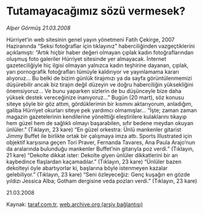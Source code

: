 # Tutamayacağımız sözü vermesek?

*Alper Görmüş 21.03.2008*

<div class="yazi">Hürriyet’in web sitesinin genel yayın yönetmeni Fatih Çekirge, 2007 Haziranında “Seksi fotoğraflar için tıklayınız” haberciliğinden vazgeçtiklerini açıklamıştı: “Artık hiçbir haber değeri olmayan çıplak kadın fotoğraflarından oluşmuş foto galeriler Hürriyet sitesinde yer almayacak. İnternet gazeteciliğiyle hiç ilgisi olmayan yalnızca kadın teşhirine dayanan, çıplak, yarı pornografik fotoğrafları tümüyle kaldırıyor ve yayınlamama kararı alıyoruz... Bu belki de bizim günlük tirajımızı ya da sayfa görüntülenmemizi düşürebilir ancak biz tirajın değil düzeyin ve doğru haberciliğin yüksekliğini önemsiyoruz... Ve bunu yaparken sizlerin de bu düşünceyle bize daha yüksek destek vereceğinize inanıyoruz...”
Bugün (20 mart), söz konusu siteye şöyle bir göz attım, gördüklerimin bir kısmını aktarıyorum, anladığım, galiba Hürriyet okurları siteye pek yardımcı olmamışlar...
“İşte; zaman zaman magazin gazetelerinin kendilerine yönelttiği eleştirilere kulaklarını tıkayıp hem güzel hem de sağlıklı olmayı başarabilen, sıfır bedene meydan okuyan ünlüler.” (Tıklayın, 23 kare)
“En güzel orkestra: Ünlü mankenler gitarist Jimmy Buffet ile birlikte ortak bir çalışmaya imza attı. Sports Illustrated için objektif karşısına geçen Tori Praver, Fernanda Tavares, Ana Paula Arajo’nun da aralarında bulunduğu mankenler Buffet’nin gitarıyla poz verdi.” (Tıklayın, 21 kare)
“Dekolte dikkat ister: Dekolte giyen ünlüler dikkatlerini bir an kaybedince flaşlardan kaçamadılar.” (Tıklayın, 23 kare)
“Ünlüler bazen dekolteyi öyle abartıyorlar ki, başlarına böyle istenmeyen kazalar gelebiliyor.” (Tıklayın, 23 kare)
 “Seni özleyeceğiz: Genç kuşağın en gözde yıldızı Jessica Alba; Gotham dergisine veda pozları verdi.” (Tıklayın, 23 kare)

21.03.2008</div>

Kaynak: [taraf.com.tr](http://www.taraf.com.tr:80/alper-gormus/makale-tutamayacagimiz-sozu-vermesek.htm), [web.archive.org (arşiv bağlantısı)](http://web.archive.org/web/20101115130949/http://www.taraf.com.tr:80/alper-gormus/makale-tutamayacagimiz-sozu-vermesek.htm)
